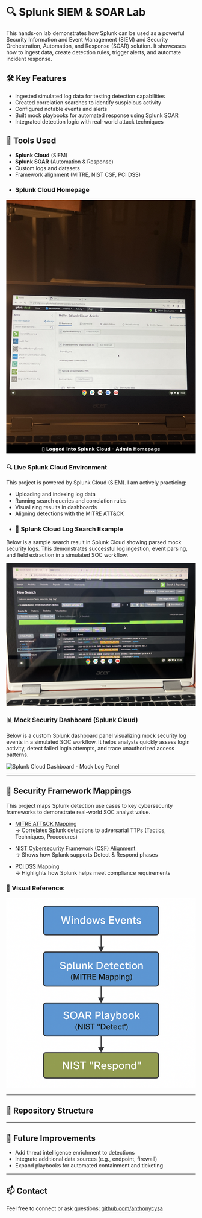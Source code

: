 # 🔍 Splunk SIEM & SOAR Lab

This hands-on lab demonstrates how Splunk can be used as a powerful Security Information and Event Management (SIEM) and Security Orchestration, Automation, and Response (SOAR) solution. It showcases how to ingest data, create detection rules, trigger alerts, and automate incident response.

## 🛠️ Key Features

- Ingested simulated log data for testing detection capabilities
- Created correlation searches to identify suspicious activity
- Configured notable events and alerts
- Built mock playbooks for automated response using Splunk SOAR
- Integrated detection logic with real-world attack techniques

## 🎯 Tools Used

- **Splunk Cloud** (SIEM)
- **Splunk SOAR** (Automation & Response)
- Custom logs and datasets
- Framework alignment (MITRE, NIST CSF, PCI DSS)
- ### Splunk Cloud Homepage

![Splunk Cloud Admin Homepage](https://github.com/anthonycysa/Splunk-siem-soar-lab/blob/main/splunk-cloud-homepage.png?raw=true)
### 🔍 Live Splunk Cloud Environment

This project is powered by Splunk Cloud (SIEM). I am actively practicing:

- Uploading and indexing log data  
- Running search queries and correlation rules  
- Visualizing results in dashboards  
- Aligning detections with the MITRE ATT&CK
- ### 📸 Splunk Cloud Log Search Example

Below is a sample search result in Splunk Cloud showing parsed mock security logs. This demonstrates successful log ingestion, event parsing, and field extraction in a simulated SOC workflow.

![Splunk Log Search](https://github.com/anthonycysa/splunk-siem-soar-lab/blob/main/Splunk%20log%20search%20example%20.JPEG?raw=true)
### 📊 Mock Security Dashboard (Splunk Cloud)

Below is a custom Splunk dashboard panel visualizing mock security log events in a simulated SOC workflow. It helps analysts quickly assess login activity, detect failed login attempts, and trace unauthorized access patterns.

![Splunk Cloud Dashboard - Mock Log Panel](https://github.com/anthonycysa/Splunk-siem-soar-lab/blob/main/splunk_dashboard_view.jpeg?raw=true)


---

## 🔐 Security Framework Mappings

This project maps Splunk detection use cases to key cybersecurity frameworks to demonstrate real-world SOC analyst value.

- [MITRE ATT&CK Mapping](./mitre_attack.md)  
  → Correlates Splunk detections to adversarial TTPs (Tactics, Techniques, Procedures)

- [NIST Cybersecurity Framework (CSF) Alignment](./nist_csf.md)  
  → Shows how Splunk supports Detect & Respond phases

- [PCI DSS Mapping](./pci_dss.md)  
  → Highlights how Splunk helps meet compliance requirements

### 🧭 Visual Reference:
![NIST CSF Flowchart](./nist_flowchart.png)

---

## 📁 Repository Structure
---

## 🚀 Future Improvements

- Add threat intelligence enrichment to detections
- Integrate additional data sources (e.g., endpoint, firewall)
- Expand playbooks for automated containment and ticketing

---

## 📫 Contact

Feel free to connect or ask questions:
[github.com/anthonycysa](https://github.com/anthonycysa)
